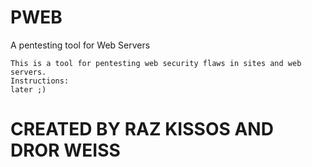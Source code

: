 # PWEB
A pentesting tool for Web Servers
```
This is a tool for pentesting web security flaws in sites and web servers.
Instructions:
later ;)
```

# **CREATED BY RAZ KISSOS AND DROR WEISS**